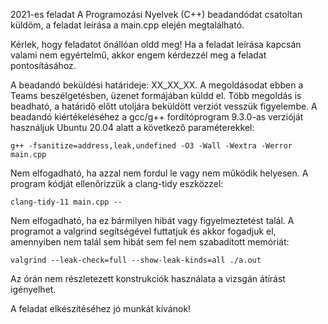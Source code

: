 2021-es feladat
A Programozási Nyelvek (C++) beadandódat csatoltan küldöm, a feladat leírása a main.cpp elején megtalálható.

Kérlek, hogy feladatot önállóan oldd meg! Ha a feladat leírása kapcsán valami nem egyértelmű, akkor engem kérdezzél meg
a feladat pontosításához.

A beadandó beküldési határideje: XX_XX_XX. A megoldásodat ebben a Teams beszélgetésben, üzenet formájában küldd el. Több
megoldás is beadható, a határidő előtt utoljára beküldött verziót vesszük figyelembe. A beadandó kiértékeléséhez a
gcc/g++ fordítóprogram 9.3.0-as verzióját használjuk Ubuntu 20.04 alatt a következő paraméterekkel:

```g++ -fsanitize=address,leak,undefined -O3 -Wall -Wextra -Werror main.cpp```

Nem elfogadható, ha azzal nem fordul le vagy nem működik helyesen. A program kódját ellenőrizzük a clang-tidy eszközzel:

```clang-tidy-11 main.cpp --```

Nem elfogadható, ha ez bármilyen hibát vagy figyelmeztetést talál. A programot a valgrind segítségével futtatjuk és
akkor fogadjuk el, amennyiben nem talál sem hibát sem fel nem szabadított memóriát:

```valgrind --leak-check=full --show-leak-kinds=all ./a.out```

Az órán nem részletezett konstrukciók használata a vizsgán átírást igényelhet.

A feladat elkészítéséhez jó munkát kívánok!
